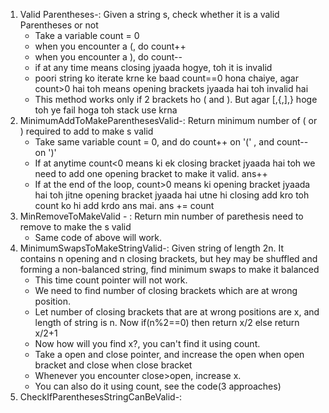 1. Valid Parentheses-: Given a string s, check whether it is a valid Parentheses or not
   - Take a variable count  = 0
   - when you encounter a (, do count++
   - when you encounter a ), do count--
   - if at any time means closing jyaada hogye, toh it is invalid
   - poori string ko iterate krne ke baad count==0 hona chaiye, agar count>0 hai toh means opening brackets jyaada hai toh invalid hai
   - This method works only if 2 brackets ho ( and ). But agar [,{,],}  hoge toh ye fail hoga toh stack use krna
2. MinimumAddToMakeParenthesesValid-: Return minimum number of ( or ) required to add to make s valid
   - Take same variable count = 0, and do count++ on '(' ,  and count-- on ')'
   - If at anytime count<0 means ki ek closing bracket jyaada hai toh we need to add one opening bracket to make it valid. ans++
   - If at the end of the loop, count>0 means ki opening bracket jyaada hai toh jitne opening bracket jyaada hai utne hi closing add kro toh count ko hi add krdo ans mai. ans += count
3. MinRemoveToMakeValid - : Return min number of parethesis need to remove to make the s valid
   - Same code of above will work.
4. MinimumSwapsToMakeStringValid-: Given string of length 2n. It contains n opening and n closing brackets, but hey may be shuffled and forming a non-balanced string, find minimum swaps to make it balanced
   - This time count pointer will not work.
   - We need to find number of closing brackets which are at wrong position.
   - Let number of closing brackets that are at wrong positions are x, and length of string is n. Now if(n%2==0) then return x/2 else return x/2+1
   - Now how will you find x?, you can't find it using count.
   - Take a open and close pointer, and increase the open when open bracket and close when close bracket
   - Whenever you encounter close>open, increase x.
   - You can also do it using count, see the code(3 approaches)
5. CheckIfParenthesesStringCanBeValid-: 
